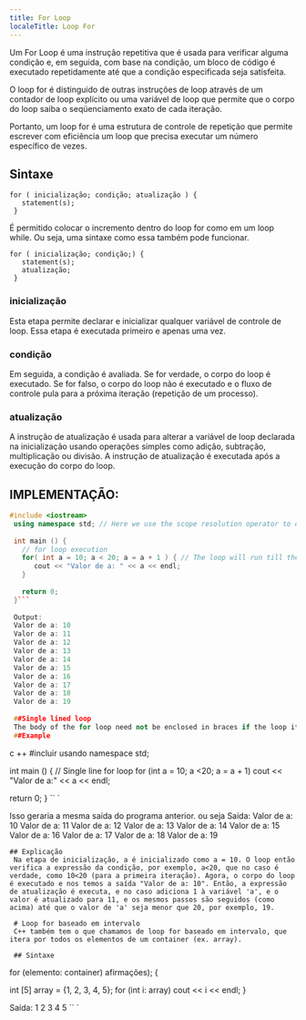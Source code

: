 ```yaml
---
title: For Loop
localeTitle: Loop For
---
```

Um For Loop é uma instrução repetitiva que é usada para verificar alguma condição e, em seguida, com base na condição, um bloco de código é executado repetidamente até que a condição especificada seja satisfeita.

O loop for é distinguido de outras instruções de loop através de um contador de loop explícito ou uma variável de loop que permite que o corpo do loop saiba o seqüenciamento exato de cada iteração.

Portanto, um loop for é uma estrutura de controle de repetição que permite escrever com eficiência um loop que precisa executar um número específico de vezes.

## Sintaxe
```
for ( inicialização; condição; atualização ) { 
   statement(s); 
 } 
```

É permitido colocar o incremento dentro do loop for como em um loop while. Ou seja, uma sintaxe como essa também pode funcionar.
```
for ( inicialização; condição;) { 
   statement(s); 
   atualização; 
 } 
```

### inicialização

Esta etapa permite declarar e inicializar qualquer variável de controle de loop. Essa etapa é executada primeiro e apenas uma vez.

### condição

Em seguida, a condição é avaliada. Se for verdade, o corpo do loop é executado. Se for falso, o corpo do loop não é executado e o fluxo de controle pula para a próxima iteração (repetição de um processo).

### atualização

A instrução de atualização é usada para alterar a variável de loop declarada na inicialização usando operações simples como adição, subtração, multiplicação ou divisão. A instrução de atualização é executada após a execução do corpo do loop.

## IMPLEMENTAÇÃO:

```C++
#include <iostream> 
 using namespace std; // Here we use the scope resolution operator to define the scope of the standar functions as std:: 
 
 int main () { 
   // for loop execution 
   for( int a = 10; a < 20; a = a + 1 ) { // The loop will run till the value of a is less than 20 
      cout << "Valor de a: " << a << endl; 
   } 
 
   return 0; 
 }``` 
 
 Output: 
 Valor de a: 10 
 Valor de a: 11 
 Valor de a: 12 
 Valor de a: 13 
 Valor de a: 14 
 Valor de a: 15 
 Valor de a: 16 
 Valor de a: 17 
 Valor de a: 18 
 Valor de a: 19 
 
 ##Single lined loop 
 The body of the for loop need not be enclosed in braces if the loop iterates over only one satatement. 
 ##Example 
```

c ++ #incluir usando namespace std;

int main () { // Single line for loop for (int a = 10; a <20; a = a + 1) cout << "Valor de a:" << a << endl;

return 0; } \`\` \`

Isso geraria a mesma saída do programa anterior. ou seja Saída: Valor de a: 10 Valor de a: 11 Valor de a: 12 Valor de a: 13 Valor de a: 14 Valor de a: 15 Valor de a: 16 Valor de a: 17 Valor de a: 18 Valor de a: 19
```
## Explicação 
 Na etapa de inicialização, a é inicializado como a = 10. O loop então verifica a expressão da condição, por exemplo, a<20, que no caso é verdade, como 10<20 (para a primeira iteração). Agora, o corpo do loop é executado e nos temos a saída "Valor de a: 10". Então, a expressão de atualização é executa, e no caso adiciona 1 à variável 'a', e o valor é atualizado para 11, e os mesmos passos são seguidos (como acima) até que o valor de 'a' seja menor que 20, por exemplo, 19.
 
 # Loop for baseado em intervalo
 C++ também tem o que chamamos de loop for baseado em intervalo, que itera por todos os elementos de um container (ex. array). 
 
 ## Sintaxe
```

for (elemento: container) afirmações); {

int \[5\] array = {1, 2, 3, 4, 5}; for (int i: array) cout << i << endl; }

Saída: 1 2 3 4 5 \`\` \`
